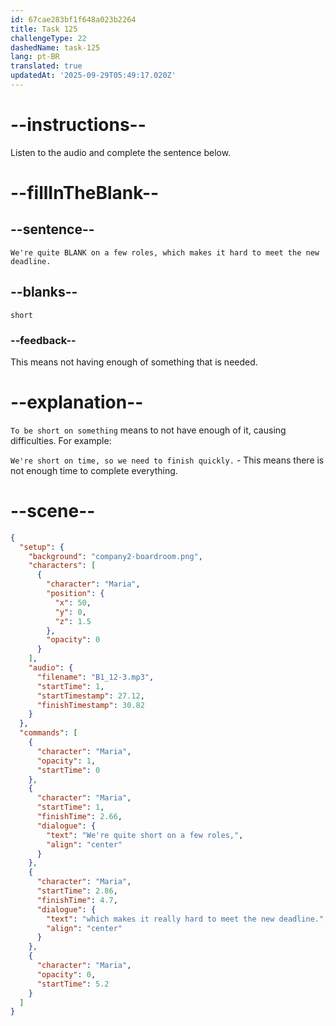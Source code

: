 ```yaml
---
id: 67cae283bf1f648a023b2264
title: Task 125
challengeType: 22
dashedName: task-125
lang: pt-BR
translated: true
updatedAt: '2025-09-29T05:49:17.020Z'
---
```


<!-- (Audio) Maria: We're quite short on a few roles, which makes it hard to meet the new deadline. -->

# --instructions--

Listen to the audio and complete the sentence below.  

# --fillInTheBlank--

## --sentence--

`We're quite BLANK on a few roles, which makes it hard to meet the new deadline.`  

## --blanks--

`short`  

### --feedback--

This means not having enough of something that is needed.

# --explanation--

`To be short on something` means to not have enough of it, causing difficulties. For example:

`We're short on time, so we need to finish quickly.` - This means there is not enough time to complete everything.

# --scene--

```json
{
  "setup": {
    "background": "company2-boardroom.png",
    "characters": [
      {
        "character": "Maria",
        "position": {
          "x": 50,
          "y": 0,
          "z": 1.5
        },
        "opacity": 0
      }
    ],
    "audio": {
      "filename": "B1_12-3.mp3",
      "startTime": 1,
      "startTimestamp": 27.12,
      "finishTimestamp": 30.82
    }
  },
  "commands": [
    {
      "character": "Maria",
      "opacity": 1,
      "startTime": 0
    },
    {
      "character": "Maria",
      "startTime": 1,
      "finishTime": 2.66,
      "dialogue": {
        "text": "We're quite short on a few roles,",
        "align": "center"
      }
    },
    {
      "character": "Maria",
      "startTime": 2.86,
      "finishTime": 4.7,
      "dialogue": {
        "text": "which makes it really hard to meet the new deadline.",
        "align": "center"
      }
    },
    {
      "character": "Maria",
      "opacity": 0,
      "startTime": 5.2
    }
  ]
}
```
